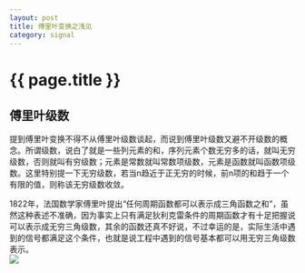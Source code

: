 ```yaml
---
layout: post
title: 傅里叶变换之浅见
category: signal
---
```


# {{ page.title }}

## 傅里叶级数
提到傅里叶变换不得不从傅里叶级数谈起，而说到傅里叶级数又避不开级数的概念。所谓级数，说白了就是一些列元素的和，序列元素个数无穷多的话，就叫无穷级数，否则就叫有穷级数；元素是常数就叫常数项级数，元素是函数就叫函数项级数。这里特别提一下无穷级数，若当n趋近于正无穷的时候，前n项的和趋于一个有限的值，则称该无穷级数收敛。  

1822年，法国数学家傅里叶提出“任何周期函数都可以表示成三角函数之和”，虽然这种表述不准确，因为事实上只有满足狄利克雷条件的周期函数才有十足把握说可以表示成无穷三角级数，其余的函数还真不好说，不过幸运的是，实际生活中遇到的信号都满足这个条件，也就是说工程中遇到的信号基本都可以用无穷三角级数表示。  
<img src="http://www.forkosh.com/mathtex.cgi?\ f(t)=a_{0}+\sum_{n=0}^\infty [a_{n}cos(n\omega_{n}t)+b_{n}sin(n\omega_{n}t)]">

